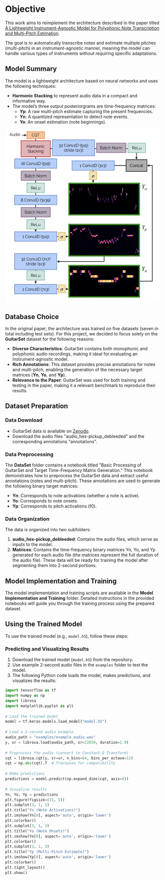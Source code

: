 # Objective

This work aims to reimplement the architecture described in the paper titled [A Lightweight Instrument-Agnostic Model for Polyphonic Note Transcription and Multi-Pitch Estimation](https://arxiv.org/abs/2203.09893).

The goal is to automatically transcribe notes and estimate multiple pitches (multi-pitch) in an instrument-agnostic manner, meaning the model can handle various types of instruments without requiring specific adaptations.

## Model Summary

The model is a lightweight architecture based on neural networks and uses the following techniques:

- **Harmonic Stacking** to represent audio data in a compact and informative way.
- The model’s three output posteriorgrams are time-frequency matrices:
  - **Yp**: A raw multi-pitch estimate capturing the present frequencies.
  - **Yn**: A quantized representation to detect note events.
  - **Yo**: An onset estimation (note beginnings).

<p align="center">
  <img src="architecture.png" alt="Architecture du Modèle" width="500">
</p>

## Database Choice

In the original paper, the architecture was trained on five datasets (seven in total including test sets). For this project, we decided to focus solely on the **GuitarSet** dataset for the following reasons:

- **Diverse Characteristics**: GuitarSet contains both monophonic and polyphonic audio recordings, making it ideal for evaluating an instrument-agnostic model.
- **Rich Annotations**: This dataset provides precise annotations for notes and multi-pitch, enabling the generation of the necessary target matrices (**Yn**, **Yo**, and **Yp**).
- **Relevance to the Paper**: GuitarSet was used for both training and testing in the paper, making it a relevant benchmark to reproduce their results.

## Dataset Preparation

### Data Download

- GuitarSet data is available on [Zenodo](https://zenodo.org/record/3371780).
- Download the audio files "audio_hex-pickup_debleeded" and the corresponding annotations "annotations".

### Data Preprocessing

The **DataSet** folder contains a notebook titled "Basic Processing of GuitarSet and Target Time-Frequency Matrix Generation." This notebook demonstrates how to preprocess the GuitarSet data and extract useful annotations (notes and multi-pitch). These annotations are used to generate the following binary target matrices:

- **Yn**: Corresponds to note activations (whether a note is active).
- **Yo**: Corresponds to note onsets.
- **Yp**: Corresponds to pitch activations (f0).

### Data Organization

The data is organized into two subfolders:
1. **audio_hex-pickup_debleeded**: Contains the audio files, which serve as inputs to the model.
2. **Matrices**: Contains the time-frequency binary matrices Yn, Yo, and Yp generated for each audio file (the matrices represent the full duration of the audio file). These data will be ready for training the model after segmenting them into 2-second portions.


## Model Implementation and Training

The model implementation and training scripts are available in the **Model Implementation and Training** folder. Detailed instructions in the provided notebooks will guide you through the training process using the prepared dataset.

## Using the Trained Model

To use the trained model (e.g., `model.h5`), follow these steps:

### Predicting and Visualizing Results

1. Download the trained model (`model.h5`) from the repository.
2. Use example 2-second audio files in the `examples` folder to test the model.
3. The following Python code loads the model, makes predictions, and visualizes the results:

```python
import tensorflow as tf
import numpy as np
import librosa
import matplotlib.pyplot as plt

# Load the trained model
model = tf.keras.models.load_model("model.h5")

# Load a 2-second audio example
audio_path = "examples/example_audio.wav"
y, sr = librosa.load(audio_path, sr=22050, duration=2.0)

# Preprocess the audio (convert to Constant-Q Transform)
cqt = librosa.cqt(y, sr=sr, n_bins=84, bins_per_octave=12)
cqt = np.abs(cqt).T  # Transpose for compatibility

# Make predictions
predictions = model.predict(np.expand_dims(cqt, axis=0))

# Visualize results
Yn, Yo, Yp = predictions
plt.figure(figsize=(15, 5))
plt.subplot(3, 1, 1)
plt.title("Yn (Note Activations)")
plt.imshow(Yn[0], aspect='auto', origin='lower')
plt.colorbar()
plt.subplot(3, 1, 2)
plt.title("Yo (Note Onsets)")
plt.imshow(Yo[0], aspect='auto', origin='lower')
plt.colorbar()
plt.subplot(3, 1, 3)
plt.title("Yp (Multi-Pitch Estimate)")
plt.imshow(Yp[0], aspect='auto', origin='lower')
plt.colorbar()
plt.tight_layout()
plt.show()
